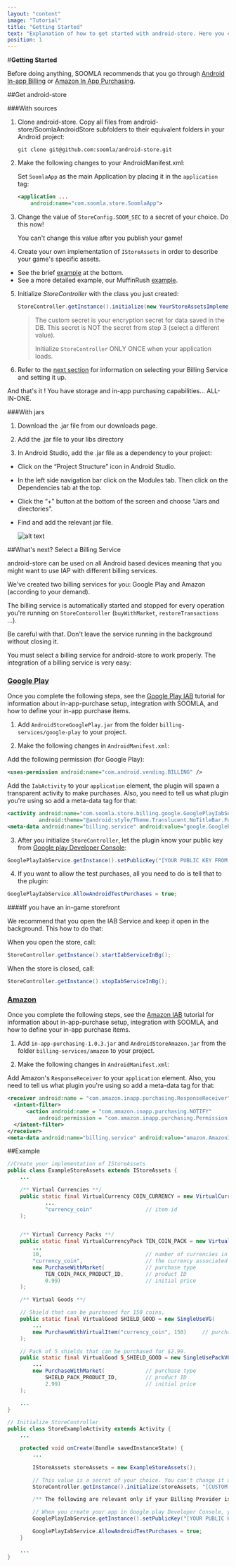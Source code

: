 ```yaml
---
layout: "content"
image: "Tutorial"
title: "Getting Started"
text: "Explanation of how to get started with android-store. Here you can find a basic example of initialization, economy framework integration, and links to downloads and IAP setup."
position: 1
---
```


#**Getting Started**

Before doing anything, SOOMLA recommends that you go through [Android In-app Billing](http://developer.android.com/guide/google/play/billing/index.html) or [Amazon In App Purchasing](https://developer.amazon.com/public/apis/earn/in-app-purchasing).

##Get android-store

###With sources

1. Clone android-store. Copy all files from android-store/SoomlaAndroidStore subfolders to their equivalent folders in your Android project:

     `git clone git@github.com:soomla/android-store.git`

2. Make the following changes to your AndroidManifest.xml:

      Set `SoomlaApp` as the main Application by placing it in the `application` tag:

    ``` xml
    <application ...
        android:name="com.soomla.store.SoomlaApp">
    ```

3. Change the value of `StoreConfig.SOOM_SEC` to a secret of your choice. Do this now!

   <div class="warning-box">You can't change this value after you publish your game!</div>

4. Create your own implementation of `IStoreAssets` in order to describe your game's specific assets.
  - See the brief [example](#example) at the bottom.
  - See a more detailed example, our MuffinRush [example](https://github.com/soomla/android-store/blob/master/SoomlaAndroidExample/src/com/soomla/example/MuffinRushAssets.java).

5. Initialize *StoreController* with the class you just created:

    ``` java
    StoreController.getInstance().initialize(new YourStoreAssetsImplementation(), "[YOUR CUSTOM GAME SECRET HERE]");
    ```

    > The custom secret is your encryption secret for data saved in the DB. This secret is NOT the secret from step 3 (select a different value).
    >
    > Initialize `StoreController` ONLY ONCE when your application loads.

6. Refer to the [next section](#whats-next-select-a-billing-service) for information on selecting your Billing Service and setting it up.

And that's it ! You have storage and in-app purchasing capabilities... ALL-IN-ONE.

###With jars

 1. Download the .jar file from our downloads page.

 2. Add the .jar file to your libs directory

 3. In Android Studio, add the .jar file as a dependency to your project:

  - Click on the “Project Structure” icon in Android Studio.
  - In the left side navigation bar click on the Modules tab. Then click on the Dependencies tab at the top.
  - Click the “+” button at the bottom of the screen and choose “Jars and directories”.
  - Find and add the relevant jar file.

    ![alt text](/img/tutorial_img/android_getting_started/1.png "android-store with jars")

##What's next? Select a Billing Service

android-store can be used on all Android based devices meaning that you might want to use IAP with different billing services.

We've created two billing services for you: Google Play and Amazon (according to your demand).

The billing service is automatically started and stopped for every operation you're running on `StoreContoroller` (`buyWithMarket`, `restoreTransactions` ...).

Be careful with that. Don't leave the service running in the background without closing it.

You must select a billing service for android-store to work properly. The integration of a billing service is very easy:

### [Google Play](https://github.com/soomla/android-store-google-play)

Once you complete the following steps, see the [Google Play IAB](/docs/platforms/android/soomla/billing_providers/GooglePlayIAB) tutorial for information about in-app-purchase setup, integration with SOOMLA, and how to define your in-app purchase items.

1. Add `AndroidStoreGooglePlay.jar` from the folder `billing-services/google-play` to your project.

2. Make the following changes in `AndroidManifest.xml`:

  Add the following permission (for Google Play):

  ``` xml
  <uses-permission android:name="com.android.vending.BILLING" />
  ```

  Add the `IabActivity` to your `application` element, the plugin will spawn a transparent activity to make purchases. Also, you need to tell us what plugin you're using so add a meta-data tag for that:

  ``` xml
  <activity android:name="com.soomla.store.billing.google.GooglePlayIabService$IabActivity"
            android:theme="@android:style/Theme.Translucent.NoTitleBar.Fullscreen"/>
  <meta-data android:name="billing.service" android:value="google.GooglePlayIabService" />
  ```

3. After you initialize `StoreController`, let the plugin know your public key from [Google play Developer Console](https://play.google.com/apps/publish/):

  ``` java
  GooglePlayIabService.getInstance().setPublicKey("[YOUR PUBLIC KEY FROM THE MARKET]");
  ```

4. If you want to allow the test purchases, all you need to do is tell that to the plugin:

  ``` java
  GooglePlayIabService.AllowAndroidTestPurchases = true;
  ```

####If you have an in-game storefront

We recommend that you open the IAB Service and keep it open in the background. This how to do that:

When you open the store, call:  
``` java
StoreController.getInstance().startIabServiceInBg();
```

When the store is closed, call:  
``` java
StoreController.getInstance().stopIabServiceInBg();
```

### [Amazon](https://github.com/soomla/android-store-amazon)

Once you complete the following steps, see the [Amazon IAB](/docs/platforms/android/soomla/billing_providers/AmazonIAB) tutorial for information about in-app-purchase setup, integration with SOOMLA, and how to define your in-app purchase items.

1. Add `in-app-purchasing-1.0.3.jar` and `AndroidStoreAmazon.jar` from the folder `billing-services/amazon` to your project.

2. Make the following changes in `AndroidManifest.xml`:

  Add Amazon's `ResponseReceiver` to your `application` element. Also, you need to tell us what plugin you're using so add a meta-data tag for that:

  ``` xml
  <receiver android:name = "com.amazon.inapp.purchasing.ResponseReceiver" >
    <intent-filter>
        <action android:name = "com.amazon.inapp.purchasing.NOTIFY"
            android:permission = "com.amazon.inapp.purchasing.Permission.NOTIFY" />
    </intent-filter>
  </receiver>
  <meta-data android:name="billing.service" android:value="amazon.AmazonIabService" />
  ```

##Example

``` java
//Create your implementation of IStoreAssets
public class ExampleStoreAssets extends IStoreAssets {
    ...

    /** Virtual Currencies **/
    public static final VirtualCurrency COIN_CURRENCY = new VirtualCurrency(
            ...
            "currency_coin"                 // item id
    );


    /** Virtual Currency Packs **/
    public static final VirtualCurrencyPack TEN_COIN_PACK = new VirtualCurrencyPack(
        ...
        10,                                 // number of currencies in the pack
        "currency_coin",                    // the currency associated with this pack
        new PurchaseWithMarket(             // purchase type
            TEN_COIN_PACK_PRODUCT_ID,       // product ID
            0.99)                           // initial price
    );

    /** Virtual Goods **/

    // Shield that can be purchased for 150 coins.
    public static final VirtualGood SHIELD_GOOD = new SingleUseVG(
        ...
        new PurchaseWithVirtualItem("currency_coin", 150)     // purchase type
    );

    // Pack of 5 shields that can be purchased for $2.99.
    public static final VirtualGood 5_SHIELD_GOOD = new SingleUsePackVG(
        ...
        new PurchaseWithMarket(             // purchase type
            SHIELD_PACK_PRODUCT_ID,         // product ID
            2.99)                           // initial price
    );

    ...
}

// Initialize StoreController
public class StoreExampleActivity extends Activity {
    ...

    protected void onCreate(Bundle savedInstanceState) {
        ...

        IStoreAssets storeAssets = new ExampleStoreAssets();

        // This value is a secret of your choice. You can't change it after you publish your game.
        StoreController.getInstance().initialize(storeAssets, "[CUSTOM SECRET HERE]");

        /** The following are relevant only if your Billing Provider is Google Play **/

        // When you create your app in Google play Developer Console, you'll find this key under the "Services & APIs" tab.
        GooglePlayIabService.getInstance().setPublicKey("[YOUR PUBLIC KEY FROM THE MARKET]");

        GooglePlayIabService.AllowAndroidTestPurchases = true;
    }

    ...
}
```
